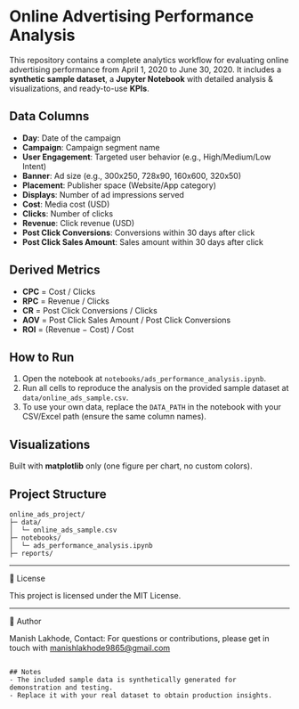 # Online Advertising Performance Analysis

This repository contains a complete analytics workflow for evaluating online advertising performance
from April 1, 2020 to June 30, 2020. It includes a **synthetic sample dataset**, a **Jupyter Notebook**
with detailed analysis & visualizations, and ready-to-use **KPIs**.

## Data Columns
- **Day**: Date of the campaign
- **Campaign**: Campaign segment name
- **User Engagement**: Targeted user behavior (e.g., High/Medium/Low Intent)
- **Banner**: Ad size (e.g., 300x250, 728x90, 160x600, 320x50)
- **Placement**: Publisher space (Website/App category)
- **Displays**: Number of ad impressions served
- **Cost**: Media cost (USD)
- **Clicks**: Number of clicks
- **Revenue**: Click revenue (USD)
- **Post Click Conversions**: Conversions within 30 days after click
- **Post Click Sales Amount**: Sales amount within 30 days after click

## Derived Metrics
- **CPC** = Cost / Clicks
- **RPC** = Revenue / Clicks
- **CR**  = Post Click Conversions / Clicks
- **AOV** = Post Click Sales Amount / Post Click Conversions
- **ROI** = (Revenue − Cost) / Cost

## How to Run
1. Open the notebook at `notebooks/ads_performance_analysis.ipynb`.
2. Run all cells to reproduce the analysis on the provided sample dataset at `data/online_ads_sample.csv`.
3. To use your own data, replace the `DATA_PATH` in the notebook with your CSV/Excel path
   (ensure the same column names).

## Visualizations
Built with **matplotlib** only (one figure per chart, no custom colors).

## Project Structure
```
online_ads_project/
├─ data/
│  └─ online_ads_sample.csv
├─ notebooks/
│  └─ ads_performance_analysis.ipynb
├─ reports/
```
---
📜 License

This project is licensed under the MIT License.

---
👤 Author

Manish Lakhode, Contact: For questions or contributions, please get in touch with manishlakhode9865@gmail.com


```

## Notes
- The included sample data is synthetically generated for demonstration and testing.
- Replace it with your real dataset to obtain production insights.
```
